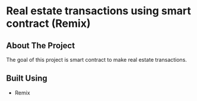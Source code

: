 # Real estate transactions using smart contract (Remix)

<!-- ABOUT THE PROJECT -->
## About The Project
The goal of this project is smart contract to make real estate transactions.


## Built Using
- Remix